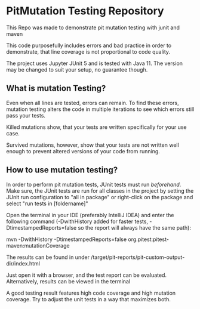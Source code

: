 # PitMutation Testing Repository
This Repo was made to demonstrate pit mutation testing with junit and maven

This code purposefully includes errors and bad practice in order to demonstrate, that line coverage is not proportional to code quality.

The project uses Jupyter JUnit 5 and is tested with Java 11. The version may be changed to suit your setup, no guarantee though.

## What is mutation Testing?
Even when all lines are tested, errors can remain. To find these errors, mutation testing alters the code in multiple iterations to see which errors still pass your tests.

Killed mutations show, that your tests are written specifically for your use case.

Survived mutations, however, show that your tests are not written well enough to prevent altered versions of your code from running.

## How to use mutation testing?
In order to perform pit mutation tests, JUnit tests must run *beforehand*.
Make sure, the JUnit tests are run for all classes in the project by setting the JUnit run configuration to 
"all in package" or right-click on the package and select "run tests in [foldername]"

Open the terminal in your IDE (preferably IntelliJ IDEA) and enter the following command
(-DwithHistory added for faster tests, -DtimestampedReports=false so the report will always have the same path):

mvn -DwithHistory -DtimestampedReports=false org.pitest:pitest-maven:mutationCoverage


The results can be found in under /target/pit-reports/pit-custom-output-dir/index.html

Just open it with a browser, and the test report can be evaluated. Alternatively, results can be viewed in the terminal

A good testing result features high code coverage and high mutation coverage.
Try to adjust the unit tests in a way that maximizes both.